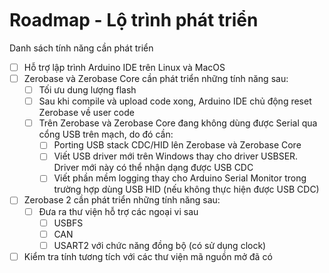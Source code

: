 <br>
<br>
<br>

# Roadmap - Lộ trình phát triển

Danh sách tính năng cần phát triển
- [ ] Hỗ trợ lập trình Arduino IDE trên Linux và MacOS
- [ ] Zerobase và Zerobase Core cần phát triển những tính năng sau:
    - [ ] Tối ưu dung lượng flash
    - [ ] Sau khi compile và upload code xong, Arduino IDE chủ động reset Zerobase về user code
    - [ ] Trên Zerobase và Zerobase Core đang không dùng được Serial qua cổng USB trên mạch, do đó cần:
        - [ ] Porting USB stack CDC/HID lên Zerobase và Zerobase Core
        - [ ] Viết USB driver mới trên Windows thay cho driver USBSER. Driver mới này có thể nhận dạng được USB CDC
        - [ ] Viết phần mềm logging thay cho Arduino Serial Monitor trong trường hợp dùng USB HID (nếu không thực hiện được USB CDC)
- [ ] Zerobase 2 cần phát triển những tính năng sau:
    - [ ] Đưa ra thư viện hỗ trợ các ngoại vi sau
        - [ ] USBFS
        - [ ] CAN
        - [ ] USART2 với chức năng đồng bộ (có sử dụng clock)
- [ ] Kiểm tra tính tương tích với các thư viện mã nguồn mở đã có
